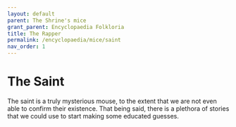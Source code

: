 ```yaml
---
layout: default
parent: The Shrine's mice
grant_parent: Encyclopaedia Folkloria
title: The Rapper
permalink: /encyclopaedia/mice/saint
nav_order: 1
---
```


# The Saint

The saint is a truly mysterious mouse, to the extent that we are not even able to confirm their existence. That being said, there is a plethora of stories that we could use to start making some educated guesses.